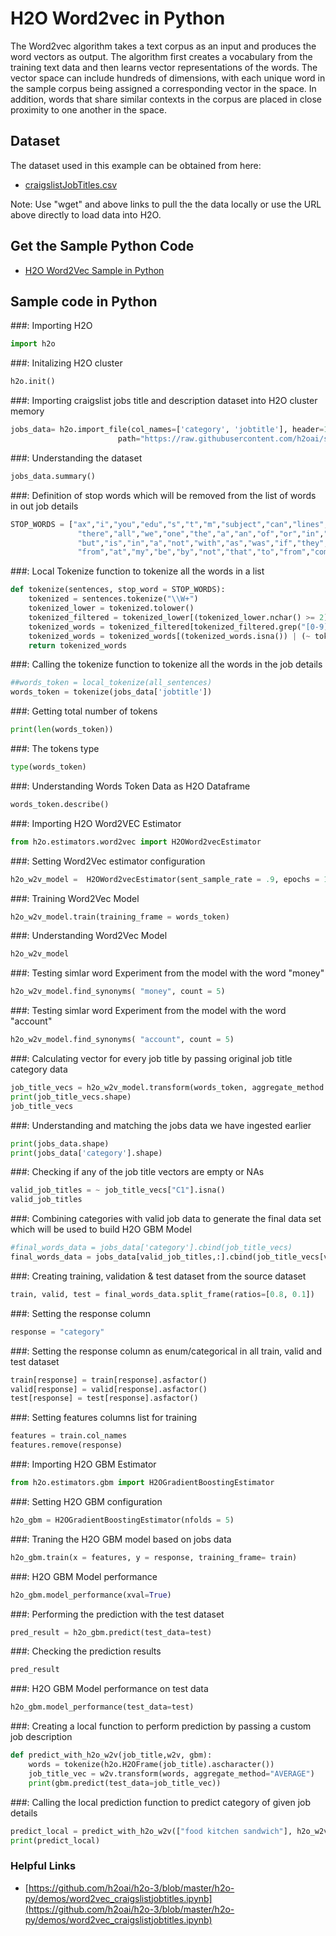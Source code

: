 # H2O Word2vec in Python #

The Word2vec algorithm takes a text corpus as an input and produces the word vectors as output. The algorithm first creates a vocabulary from the training text data and then learns vector representations of the words. The vector space can include hundreds of dimensions, with each unique word in the sample corpus being assigned a corresponding vector in the space. In addition, words that share similar contexts in the corpus are placed in close proximity to one another in the space. 

## Dataset ##
The dataset used in this example can be obtained from here:
 - [craigslistJobTitles.csv](https://raw.githubusercontent.com/Avkash/mldl/master/data/craigslistJobTitles.csv)

Note: Use "wget" and above links to pull the the data locally or use the URL above directly to load data into H2O.

## Get the Sample Python  Code ##
  - [H2O Word2Vec Sample in Python](https://github.com/Avkash/mldl/blob/master/notebook/h2o/H2O-Word2vec-Craigslist-Sample.ipynb)

## Sample code in Python ## 

###: Importing H2O 
```python
import h2o
```

###: Initalizing H2O cluster
```python
h2o.init()
```

###: Importing craigslist jobs title and description dataset into H2O cluster memory
```python
jobs_data= h2o.import_file(col_names=['category', 'jobtitle'], header=1, col_types = ["enum", "string"],
                        path="https://raw.githubusercontent.com/h2oai/sparkling-water/rel-1.6/examples/smalldata/craigslistJobTitles.csv")
```

###: Understanding the dataset
```python
jobs_data.summary()
```

###: Definition of stop words which will be removed from the list of words in out job details
```python
STOP_WORDS = ["ax","i","you","edu","s","t","m","subject","can","lines","re","what",
               "there","all","we","one","the","a","an","of","or","in","for","by","on",
               "but","is","in","a","not","with","as","was","if","they","are","this","and","it","have",
               "from","at","my","be","by","not","that","to","from","com","org","like","likes","so"]
```

###: Local Tokenize function to tokenize all the words in a list
```python
def tokenize(sentences, stop_word = STOP_WORDS):
    tokenized = sentences.tokenize("\\W+")
    tokenized_lower = tokenized.tolower()
    tokenized_filtered = tokenized_lower[(tokenized_lower.nchar() >= 2) | (tokenized_lower.isna()),:]
    tokenized_words = tokenized_filtered[tokenized_filtered.grep("[0-9]",invert=True,output_logical=True),:]
    tokenized_words = tokenized_words[(tokenized_words.isna()) | (~ tokenized_words.isin(STOP_WORDS)),:]
    return tokenized_words
```

###: Calling the tokenize function to tokenize all the words in the job details 
```python
##words_token = local_tokenize(all_sentences)
words_token = tokenize(jobs_data['jobtitle'])
```

###: Getting total number of tokens
```python
print(len(words_token))
```

###: The tokens type
```python
type(words_token)
```

###: Understanding Words Token Data as H2O Dataframe
```python
words_token.describe()
```

###: Importing H2O Word2VEC Estimator
```python
from h2o.estimators.word2vec import H2OWord2vecEstimator
```

###: Setting Word2Vec estimator configuration
```python
h2o_w2v_model =  H2OWord2vecEstimator(sent_sample_rate = .9, epochs = 10, model_id = "h2o_w2v_model_python")
```

###: Training Word2Vec Model
```python
h2o_w2v_model.train(training_frame = words_token)
```

###: Understanding Word2Vec Model
```python
h2o_w2v_model
```

###: Testing simlar word Experiment from the model with the word "money"
```python
h2o_w2v_model.find_synonyms( "money", count = 5)
```

###: Testing simlar word Experiment from the model with the word "account"
```python
h2o_w2v_model.find_synonyms( "account", count = 5)
```

###: Calculating vector for every job title by passing original job title category data 
```python
job_title_vecs = h2o_w2v_model.transform(words_token, aggregate_method = "AVERAGE")
print(job_title_vecs.shape)
job_title_vecs
```

###: Understanding and matching the jobs data we have ingested earlier
```python
print(jobs_data.shape)
print(jobs_data['category'].shape)
```

###: Checking if any of the job title vectors are empty or NAs
```python
valid_job_titles = ~ job_title_vecs["C1"].isna()
valid_job_titles
```

###: Combining categories with valid job data to generate the final data set which will be used to build H2O GBM Model
```python
#final_words_data = jobs_data['category'].cbind(job_title_vecs)
final_words_data = jobs_data[valid_job_titles,:].cbind(job_title_vecs[valid_job_titles,:])
```

###: Creating training, validation & test dataset from the source dataset
```python
train, valid, test = final_words_data.split_frame(ratios=[0.8, 0.1])
```

###: Setting the response column
```python
response = "category"
```

###: Setting the response column as enum/categorical in all train, valid and test dataset
```python
train[response] = train[response].asfactor()
valid[response] = valid[response].asfactor()
test[response] = test[response].asfactor()
```

###: Setting features columns list for training
```python
features = train.col_names
features.remove(response)
```

###: Importing H2O GBM Estimator
```python
from h2o.estimators.gbm import H2OGradientBoostingEstimator
```

###: Setting H2O GBM configuration
```python
h2o_gbm = H2OGradientBoostingEstimator(nfolds = 5)
```

###: Traning the H2O GBM model based on jobs data
```python
h2o_gbm.train(x = features, y = response, training_frame= train)
```

###: H2O GBM Model performance
```python
h2o_gbm.model_performance(xval=True)
```

###: Performing the prediction with the test dataset
```python
pred_result = h2o_gbm.predict(test_data=test)
```

###: Checking the prediction results
```python
pred_result
```

###: H2O GBM Model performance on test data
```python
h2o_gbm.model_performance(test_data=test)
```

###: Creating a local function to perform prediction by passing a custom job description
```python
def predict_with_h2o_w2v(job_title,w2v, gbm):
    words = tokenize(h2o.H2OFrame(job_title).ascharacter())
    job_title_vec = w2v.transform(words, aggregate_method="AVERAGE")
    print(gbm.predict(test_data=job_title_vec))
```

###: Calling the local prediction function to predict category of given job details
```python
predict_local = predict_with_h2o_w2v(["food kitchen sandwich"], h2o_w2v_model, h2o_gbm)
print(predict_local)
```



### Helpful Links ###
 - [https://github.com/h2oai/h2o-3/blob/master/h2o-py/demos/word2vec_craigslistjobtitles.ipynb](https://github.com/h2oai/h2o-3/blob/master/h2o-py/demos/word2vec_craigslistjobtitles.ipynb)
